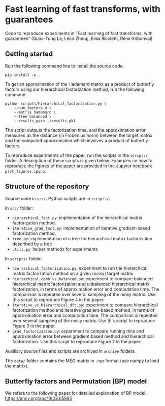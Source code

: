 # Fast learning of fast transforms, with guarantees

Code to reproduce experiments in "Fast learning of fast transforms, with guarantees" (Quoc-Tung Le, Léon Zheng, 
Elisa Riccietti, Rémi Gribonval).

## Getting started
Run the following command line to install the source code:
```
pip install -e .
```
To get an approximation of the Hadamard matrix as a product of butterfly factors using our hierarchical factorization 
method, run the following command:
```
python scripts/hierarchical_factorization.py \
    --num_factors 4 \
    --matrix hadamard \
    --tree balanced \
    --results_path ./results.pkl
```
The script outputs the factorization time, and the approximation error measured as the distance (in Frobenius norm)
between the target matrix and the computed approximation which involves a product of butterfly factors.

To reproduce experiments of the paper, run the scripts in the ``scripts/`` folder. A description of these scripts is 
given below. Examples on how to reproduce the figures of the paper are provided in the Jupyter notebook ``plot_figures.ipynb``.

## Structure of the repository
Source code in ``src/``.
Python scripts are in ``scripts/``.

In ``src/`` folder:
* ``hierarchical_fact.py``: implementation of the hierarchical matrix factorization method.
* ``iterative_grad_fact.py``: implementation of iterative gradient-based factorization method.
* ``tree.py``: implementation of a tree for hierarchical matrix factorization described by a tree
* ``utils.py``: helper methods for experiments

In ``scripts/`` folder:
* ``hierarchical_factorization.py``: experiment to run the hierarchical matrix factorization method on a given (noisy) target matrix
* ``hierarchical_comb_vs_balanced.py``: experiment to compare balanced hierarchical matrix factorization and 
unbalanced hierarchical matrix factorization, in terms of approximation error and computation time. 
The comparison is repeated over several sampling of the noisy matrix.
Use this script to reproduce Figure 4 in the paper.
* ``iterative_vs_hierarchical_dft.py``: experiment to compare hierarchical factorization method and 
iterative gradient-based method, in terms of approximation error and computation time. The comparison is repeated over 
several sampling of the noisy matrix.
Use this script to reproduce Figure 3 in the paper.
* ``grad_factorization.py``: experiment to compare running time and approximation error between gradient based method 
and hierarchical factorization. Use this script to reproduce Figure 2 in the paper.
  
Auxiliary source files and scripts are archived in ``archive`` folders.

The ``data/`` folder contains the MEG matrix in ``.npz`` format (use numpy to load the matrix).

## Butterfly factors and Permutation (BP) model
We refers to the following paper for detailed explanation of  BP model:
https://arxiv.org/abs/1903.05895